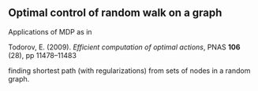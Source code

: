 ## Optimal control of random walk on a graph

Applications of MDP as in

Todorov, E. (2009). *Efficient computation of optimal actions*, PNAS **106** (28), pp 11478–11483

finding shortest path (with regularizations) from sets of nodes in a random graph.